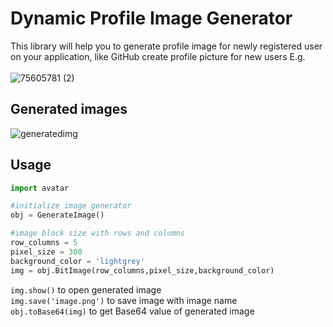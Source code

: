 
# Dynamic Profile Image Generator
This library will help you to generate profile image for newly registered user on your application, like GitHub create profile picture for new users E.g. <br>
 <br>
![75605781 (2)](https://user-images.githubusercontent.com/40172813/125158648-02982e00-e190-11eb-912d-2c55b1051019.png)


## Generated images
![generatedimg](https://user-images.githubusercontent.com/40172813/125158557-9a494c80-e18f-11eb-956a-d49f42a6a6db.png)

## Usage
```python
import avatar

#initialize image generator
obj = GenerateImage()

#image block size with rows and columns
row_columns = 5
pixel_size = 300
background_color = 'lightgrey'
img = obj.BitImage(row_columns,pixel_size,background_color) 
```
 
`img.show()` to open generated image <br>
`img.save('image.png')` to save image with image name <br>
`obj.toBase64(img)` to get Base64 value of generated image <br>


